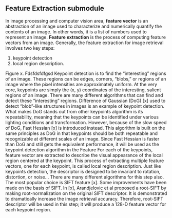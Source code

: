 ## Feature Extraction submodule
In image processing and computer vision area, **feature vector** is an abstraction of an image used to characterize and numerically quantify the contents of an image. In other words, it is a list of numbers used to represent an image. **Feature extraction** is the process of computing feature vectors from an image. Generally, the feature extraction for image retrieval involves two key steps: 
1. keypoint detection
2. local region description.

Figure x. Fdsfdsfdfgsd
Keypoint detection is to find the “interesting” regions of an image. These regions can be edges, corners, “blobs,” or regions of an image where the pixel intensities are approximately uniform. At the very core, keypoints are simply the (x, y) coordinates of the interesting, salient regions of an image. There are many different algorithms that can find and detect these “interesting” regions. Difference of Gaussian (DoG) [x] used to detect “blob”-like structures in images is an example of keypoint detection. What makes DoG stands out from other keypoints algorithm is its repeatability, meaning that the keypoints can be identified under various lighting conditions and transformation. However, because of the slow speed of DoG, Fast Hessian [x] is introduced instead. This algorithm is built on the same principles as DoG in that keypoints should be both repeatable and recognizable at different scales of an image. Since Fast Hessian is faster than DoG and still gets the equivalent performance, it will be used as the keypoint detection algorithm in the Feature 
For each of the keypoints, feature vector are extracted to describe the visual appearance of the local region centered at the keypoint. This process of extracting multiple feature vectors, one for each keypoint, is called local region description. Just like keypoints detection, the descriptor is designed to be invariant to rotation, distortion, or noise… There are many different algorithms for this step also. The most popular choice is SIFT feature [x]. Some improvements have been made on the basis of SIFT. In [x], Arandjelovic et al proposed a root-SIFT by making root-normalization on the original SIFT descriptor. It is demonstrated to dramatically increase the image retrieval accuracy. Therefore, root-SIFT descriptor will be used in this step; it will produce a 128-D feature vector for each keypoint region.
